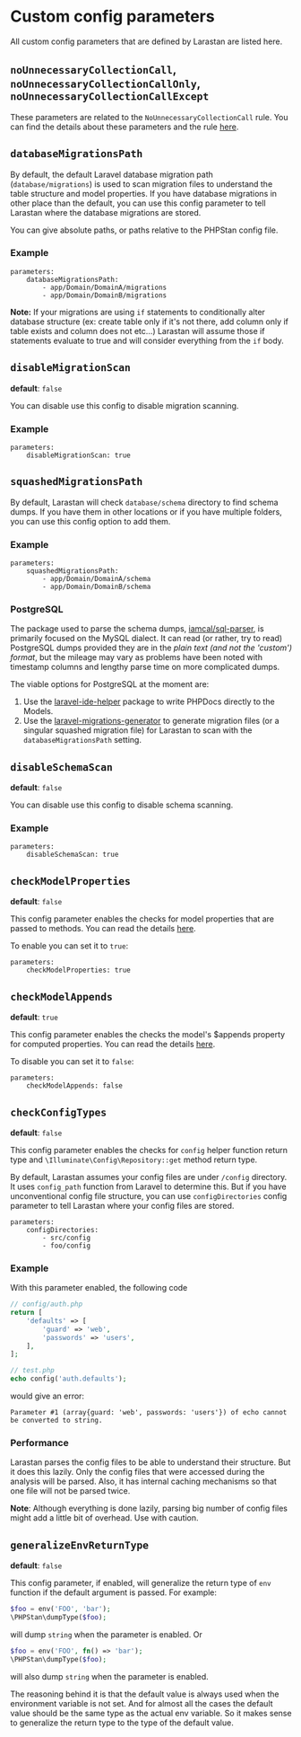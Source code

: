 # Custom config parameters

All custom config parameters that are defined by Larastan are listed here.

## `noUnnecessaryCollectionCall`, `noUnnecessaryCollectionCallOnly`, `noUnnecessaryCollectionCallExcept`

These parameters are related to the `NoUnnecessaryCollectionCall` rule. You can find the details about these parameters and the rule [here](rules.md#NoUnnecessaryCollectionCall).

## `databaseMigrationsPath`

By default, the default Laravel database migration path (`database/migrations`) is used to scan migration files to understand the table structure and model properties. If you have database migrations in other place than the default, you can use this config parameter to tell Larastan where the database migrations are stored.

You can give absolute paths, or paths relative to the PHPStan config file.

### Example
```neon
parameters:
    databaseMigrationsPath:
        - app/Domain/DomainA/migrations
        - app/Domain/DomainB/migrations
```

**Note:** If your migrations are using `if` statements to conditionally alter database structure (ex: create table only if it's not there, add column only if table exists and column does not etc...) Larastan will assume those if statements evaluate to true and will consider everything from the `if` body.

## `disableMigrationScan`
**default**: `false`

You can disable use this config to disable migration scanning.

### Example
```neon
parameters:
    disableMigrationScan: true
```

## `squashedMigrationsPath`

By default, Larastan will check `database/schema` directory to find schema dumps. If you have them in other locations or if you have multiple folders, you can use this config option to add them.

### Example
```neon
parameters:
    squashedMigrationsPath:
        - app/Domain/DomainA/schema
        - app/Domain/DomainB/schema
```

### PostgreSQL

The package used to parse the schema dumps, [iamcal/sql-parser](https://github.com/iamcal/sql-parser), is primarily focused on the MySQL dialect.
It can read (or rather, try to read) PostgreSQL dumps provided they are in the *plain text (and not the 'custom') format*, but the mileage may vary as problems have been noted with timestamp columns and lengthy parse time on more complicated dumps.

The viable options for PostgreSQL at the moment are:
1. Use the [laravel-ide-helper](https://github.com/barryvdh/laravel-ide-helper) package to write PHPDocs directly to the Models. 
2. Use the [laravel-migrations-generator](https://github.com/kitloong/laravel-migrations-generator) to generate migration files (or a singular squashed migration file) for Larastan to scan with the `databaseMigrationsPath` setting.

## `disableSchemaScan`
**default**: `false`

You can disable use this config to disable schema scanning.

### Example
```neon
parameters:
    disableSchemaScan: true
```

## `checkModelProperties`
**default**: `false`

This config parameter enables the checks for model properties that are passed to methods. You can read the details [here](rules.md#modelpropertyrule).

To enable you can set it to `true`:

```neon
parameters:
    checkModelProperties: true
```

## `checkModelAppends`
**default**: `true`

This config parameter enables the checks the model's $appends property for computed properties. You can read the details [here](rules.md#modelappendsrule).

To disable you can set it to `false`:

```neon
parameters:
    checkModelAppends: false
```

## `checkConfigTypes`
**default**: `false`

This config parameter enables the checks for `config` helper function return type and `\Illuminate\Config\Repository::get` method return type.

By default, Larastan assumes your config files are under `/config` directory. It uses `config_path` function from Laravel to determine this. But if you have unconventional config file structure, you can use `configDirectories` config parameter to tell Larastan where your config files are stored.

```neon
parameters:
    configDirectories:
        - src/config
        - foo/config
```

### Example
With this parameter enabled, the following code
```php
// config/auth.php
return [
    'defaults' => [
        'guard' => 'web',
        'passwords' => 'users',
    ],
];

// test.php
echo config('auth.defaults');
```

would give an error:
```
Parameter #1 (array{guard: 'web', passwords: 'users'}) of echo cannot be converted to string.
```

### Performance
Larastan parses the config files to be able to understand their structure. But it does this lazily. Only the config files that were accessed during the analysis will be parsed. Also, it has internal caching mechanisms so that one file will not be parsed twice.

**Note**: Although everything is done lazily, parsing big number of config files might add a little bit of overhead. Use with caution.

## `generalizeEnvReturnType`
**default**: `false`

This config parameter, if enabled, will generalize the return type of `env` function if the default argument is passed. For example:
```php
$foo = env('FOO', 'bar');
\PHPStan\dumpType($foo);
```

will dump `string` when the parameter is enabled. Or
```php
$foo = env('FOO', fn() => 'bar');
\PHPStan\dumpType($foo);
```
will also dump `string` when the parameter is enabled.

The reasoning behind it is that the default value is always used when the environment variable is not set. And for almost all the cases the default value should be the same type as the actual env variable. So it makes sense to generalize the return type to the type of the default value.
